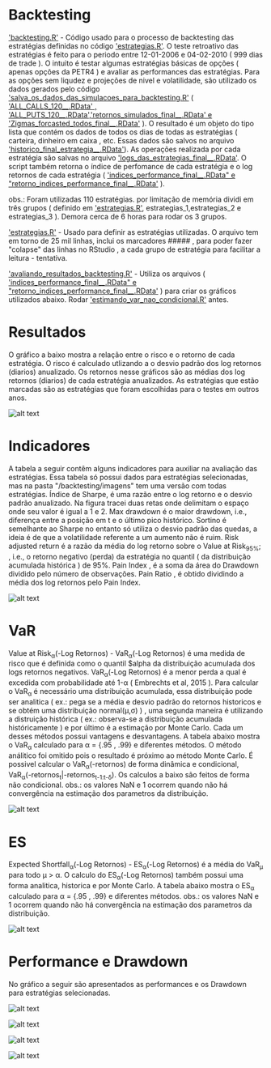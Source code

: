 # Backtesting

['backtesting.R'](backtesting.R) - Código usado para o processo de backtesting das estratégias definidas no código ['estrategias.R'](estrategias.R). O teste retroativo das estratégias é feito para o periodo entre 12-01-2006 e 04-02-2010 ( 999 dias de trade ). O intuito é testar algumas estratégias básicas de opções ( apenas opções da PETR4 ) e avaliar as performances das estratégias. Para as opções sem liqudez e projeções de nivel e volatilidade, são utilizado os dados gerados pelo código ['salva_os_dados_das_simulacoes_para_backtesting.R'](..//Gerando%20Dados%20para%20o%20Backtesting/salva_os_dados_das_simulacoes_para_becktesting.R) ( ['ALL_CALLS_120_*_*.RData' , 'ALL_PUTS_120_*_*.RData','retornos_simulados_final_*_*.RData' e 'Zigmas_forcasted_todos_final_*_*.RData'](..//Gerando%20Dados%20para%20o%20Backtesting/dados%20backtesting/) ). O resultado é um objeto do tipo lista que contém os dados de todos os dias de todas as estratégias ( carteira, dinheiro em caixa , etc. Essas dados são salvos no arquivo ['historico_final_estrategia_*_*.RData'](.//dados%20testes/)). As operações realizada por cada estratégia são salvas no arquivo ['logs_das_estrategias_final_*_*.RData'](.//dados%20testes/). O script também retorna o índice de perfomance de cada estratégia e o log retornos de cada estratégia ( ['indices_performance_final_*_*.RData" e "retorno_indices_performance_final_*_*.RData'](.//dados%20testes/) ). 

obs.: Foram utilizadas 110 estratégias. por limitação de memória dividi em três grupos ( definido em ['estrategias.R'](estrategias.R), estrategias_1,estrategias_2 e estrategias_3 ). Demora cerca de 6 horas para rodar os 3 grupos.

['estrategias.R'](estrategias.R) - Usado para definir as estratégias utilizadas. O arquivo tem em torno de 25 mil linhas, inclui os marcadores ##### , para poder fazer "colapse" das linhas no RStudio , a cada grupo de estratégia para facilitar a leitura - tentativa.

['avaliando_resultados_backtesting.R'](avaliando_resultados_backtesting.R) - Utiliza os arquivos ( ['indices_performance_final_*_*.RData" e "retorno_indices_performance_final_*_*.RData'](.//dados%20testes/) ) para criar os gráficos utilizados abaixo. Rodar ['estimando_var_nao_condicional.R'](estimando_var_nao_condicional.R) antes.


# Resultados 

O gráfico a baixo mostra a relação entre o risco e o retorno de cada estratégia. O risco é calculado utlizando a o desvio padrão dos log retornos (diarios) anualizado. Os retornos nesse gráficos são as médias dos log retornos (diarios) de cada estratégia anualizados. As estratégias que estão marcadas são as estratégias que foram escolhidas para o testes em outros anos. 

![alt text](https://github.com/marcoaurelioguerrap/projetos/blob/main/Finan%C3%A7as/backtesting/imagens/Scatter%20plot%20Risco_Retorno.png)

# Indicadores

A tabela a seguir contêm alguns indicadores para auxiliar na avaliação das estratégias. Essa tabela só possui dados para estratégias selecionadas, mas na pasta "/backtesting/imagens" tem uma versão com todas estratégias. Índice de Sharpe, é uma razão entre o log retorno e o desvio padrão anualizado. Na figura tracei duas retas onde delimitam o espaço onde seu valor é igual a 1 e 2. Max drawdown é o maior drawdown, i.e., diferença entre a posição em t e o último pico histórico. Sortino é semelhante ao Sharpe no entanto só utiliza o desvio padrão das quedas, a ideia é de que a volatilidade referente a um aumento não é ruim. Risk adjusted return é a razão da média do log retorno sobre o Value at Risk<sub>95%</sub>; , i.e., o retorno  negativo (perda) da estratégia no quantil ( da distribuição acumulada histórica ) de 95%. Pain Index , é a soma da área do Drawdown dividido pelo número de observações. Pain Ratio , é obtido dividindo a média dos log retornos pelo Pain Index.

![alt text](https://github.com/marcoaurelioguerrap/projetos/blob/main/Finan%C3%A7as/backtesting/imagens/Indicadores%202006%20estrategias%20selecionadas.png)

# VaR 

Value at Risk<sub>&alpha;</sub>(-Log Retornos) - VaR<sub>&alpha;</sub>(-Log Retornos) é uma medida de risco que é definida como o quantil $alpha da distribuição acumulada dos logs retornos negativos. VaR<sub>&alpha;</sub>(-Log Retornos) é a menor perda a qual é excedida com probabilidade até 1-&alpha; ( Embrechts et al, 2015 ). Para calcular o VaR<sub>&alpha;</sub> é necessário uma distribuição acumulada, essa distribuição pode ser analitica ( ex.: pega se a média e desvio padrão do retornos historicos e se obtém uma distribuição normal(&mu;,&sigma;) ) , uma segunda maneira é utilizando a distruição histórica ( ex.: observa-se a distribuição acumulada históricamente ) e por último é a estimação por Monte Carlo. Cada um desses métodos possui vantagens e desvantagens. A tabela abaixo mostra o VaR<sub>&alpha;</sub> calculado para &alpha; = {.95 , .99} e diferentes métodos. O método análitico foi omitido pois o resultado é próximo ao método Monte Carlo. É possivel calcular o VaR<sub>&alpha;</sub>(-retornos) de forma dinâmica e condicional, VaR<sub>&alpha;</sub>(-retornos<sub>t</sub>|-retornos<sub>t-1:t-&delta;</sub>). Os calculos a baixo são feitos de forma não condicional.
obs.: os valores NaN e 1 ocorrem quando não há convergência na estimação dos parametros da distribuição. 

![alt text](https://github.com/marcoaurelioguerrap/projetos/blob/main/Finan%C3%A7as/backtesting/imagens/VaR%202006%20estrategias%20selecionadas.png)


# ES

Expected Shortfall<sub>&alpha;</sub>(-Log Retornos) - ES<sub>&alpha;</sub>(-Log Retornos) é a média do VaR<sub>&mu;</sub> para todo &mu; > &alpha;. O calculo do ES<sub>&alpha;</sub>(-Log Retornos) também possui uma forma analitica, historica e por Monte Carlo. A tabela abaixo mostra o ES<sub>&alpha;</sub> calculado para &alpha; = {.95 , .99} e diferentes métodos.
obs.: os valores NaN e 1 ocorrem quando não há convergência na estimação dos parametros da distribuição. 

![alt text](https://github.com/marcoaurelioguerrap/projetos/blob/main/Finan%C3%A7as/backtesting/imagens/ES%202006%20estrategias%20selecionadas.png)

# Performance e Drawdown

No gráfico a seguir são apresentados as performances e os Drawdown para estratégias selecionadas.

![alt text](https://github.com/marcoaurelioguerrap/projetos/blob/main/Finan%C3%A7as/backtesting/imagens/Retorno%202006%20est_selec%201_5.png)

![alt text](https://github.com/marcoaurelioguerrap/projetos/blob/main/Finan%C3%A7as/backtesting/imagens/retornos%20est_selec%206_10.png)

![alt text](https://github.com/marcoaurelioguerrap/projetos/blob/main/Finan%C3%A7as/backtesting/imagens/retornos%20est_selec%2011_15.png)

![alt text](https://github.com/marcoaurelioguerrap/projetos/blob/main/Finan%C3%A7as/backtesting/imagens/retorno%20est_selec%2016_23.png)
